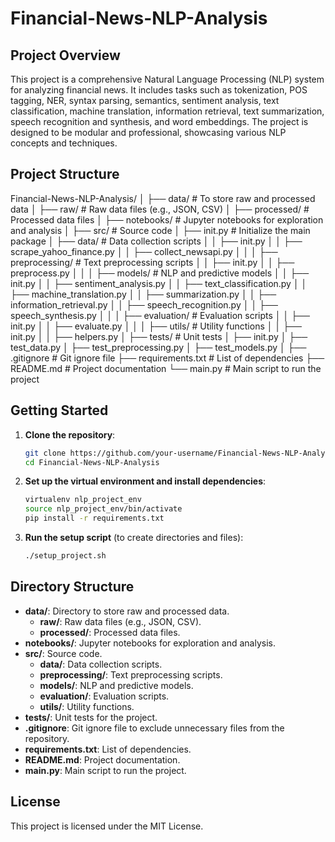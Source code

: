 # Financial-News-NLP-Analysis

## Project Overview

This project is a comprehensive Natural Language Processing (NLP) system for analyzing financial news. It includes tasks such as tokenization, POS tagging, NER, syntax parsing, semantics, sentiment analysis, text classification, machine translation, information retrieval, text summarization, speech recognition and synthesis, and word embeddings. The project is designed to be modular and professional, showcasing various NLP concepts and techniques.

## Project Structure

Financial-News-NLP-Analysis/
│
├── data/ # To store raw and processed data
│ ├── raw/ # Raw data files (e.g., JSON, CSV)
│ ├── processed/ # Processed data files
│
├── notebooks/ # Jupyter notebooks for exploration and analysis
│
├── src/ # Source code
│ ├── init.py # Initialize the main package
│ ├── data/ # Data collection scripts
│ │ ├── init.py
│ │ ├── scrape_yahoo_finance.py
│ │ ├── collect_newsapi.py
│ │
│ ├── preprocessing/ # Text preprocessing scripts
│ │ ├── init.py
│ │ ├── preprocess.py
│ │
│ ├── models/ # NLP and predictive models
│ │ ├── init.py
│ │ ├── sentiment_analysis.py
│ │ ├── text_classification.py
│ │ ├── machine_translation.py
│ │ ├── summarization.py
│ │ ├── information_retrieval.py
│ │ ├── speech_recognition.py
│ │ ├── speech_synthesis.py
│ │
│ ├── evaluation/ # Evaluation scripts
│ │ ├── init.py
│ │ ├── evaluate.py
│ │
│ ├── utils/ # Utility functions
│ │ ├── init.py
│ │ ├── helpers.py
│
├── tests/ # Unit tests
│ ├── init.py
│ ├── test_data.py
│ ├── test_preprocessing.py
│ ├── test_models.py
│
├── .gitignore # Git ignore file
├── requirements.txt # List of dependencies
├── README.md # Project documentation
└── main.py # Main script to run the project

## Getting Started

1. **Clone the repository**:
    ```bash
    git clone https://github.com/your-username/Financial-News-NLP-Analysis.git
    cd Financial-News-NLP-Analysis
    ```

2. **Set up the virtual environment and install dependencies**:
    ```bash
    virtualenv nlp_project_env
    source nlp_project_env/bin/activate
    pip install -r requirements.txt
    ```

3. **Run the setup script** (to create directories and files):
    ```bash
    ./setup_project.sh
    ```

## Directory Structure

- **data/**: Directory to store raw and processed data.
  - **raw/**: Raw data files (e.g., JSON, CSV).
  - **processed/**: Processed data files.
- **notebooks/**: Jupyter notebooks for exploration and analysis.
- **src/**: Source code.
  - **data/**: Data collection scripts.
  - **preprocessing/**: Text preprocessing scripts.
  - **models/**: NLP and predictive models.
  - **evaluation/**: Evaluation scripts.
  - **utils/**: Utility functions.
- **tests/**: Unit tests for the project.
- **.gitignore**: Git ignore file to exclude unnecessary files from the repository.
- **requirements.txt**: List of dependencies.
- **README.md**: Project documentation.
- **main.py**: Main script to run the project.

## License

This project is licensed under the MIT License.

